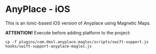 # AnyPlace - iOS

This is an Ionic-based iOS version of Anyplace using Magnetic Maps.

**ATTENTION!**
Execute before adding platform to the project:
```
cp -f plugins/com.dmsl.anyplace.magloc/scripts/swift-support.js hooks/swift-support-anyplace-magloc.js
```